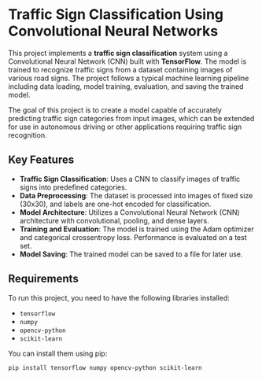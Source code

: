 # Traffic Sign Classification Using Convolutional Neural Networks

This project implements a **traffic sign classification** system using a Convolutional Neural Network (CNN) built with **TensorFlow**. The model is trained to recognize traffic signs from a dataset containing images of various road signs. The project follows a typical machine learning pipeline including data loading, model training, evaluation, and saving the trained model.

The goal of this project is to create a model capable of accurately predicting traffic sign categories from input images, which can be extended for use in autonomous driving or other applications requiring traffic sign recognition.

## Key Features
- **Traffic Sign Classification**: Uses a CNN to classify images of traffic signs into predefined categories.
- **Data Preprocessing**: The dataset is processed into images of fixed size (30x30), and labels are one-hot encoded for classification.
- **Model Architecture**: Utilizes a Convolutional Neural Network (CNN) architecture with convolutional, pooling, and dense layers.
- **Training and Evaluation**: The model is trained using the Adam optimizer and categorical crossentropy loss. Performance is evaluated on a test set.
- **Model Saving**: The trained model can be saved to a file for later use.

## Requirements

To run this project, you need to have the following libraries installed:

- `tensorflow`
- `numpy`
- `opencv-python`
- `scikit-learn`

You can install them using pip:

```bash
pip install tensorflow numpy opencv-python scikit-learn
